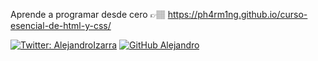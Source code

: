 Aprende a programar desde cero 👉🏽 https://ph4rm1ng.github.io/curso-esencial-de-html-y-css/

[![Twitter: AlejandroIzarra](https://img.shields.io/twitter/follow/LeonidasEsteban?style=social)](https://twitter.com/Pharming01)
[![GitHub Alejandro](https://img.shields.io/github/followers/LeonidasEsteban?label=follow&style=social)](https://github.com/Ph4rm1nG)
